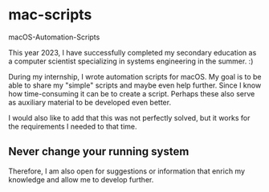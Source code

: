 # mac-scripts
macOS-Automation-Scripts

This year 2023, I have successfully completed my secondary education as a computer scientist specializing in systems engineering in the summer. :)

During my internship, I wrote automation scripts for macOS. 
My goal is to be able to share my "simple" scripts and maybe even help further. Since I know how time-consuming it can be to create a script.
Perhaps these also serve as auxiliary material to be developed even better.

I would also like to add that this was not perfectly solved, but it works for the requirements I needed to that time.

## Never change your running system
Therefore, I am also open for suggestions or information that enrich my knowledge and allow me to develop further.
